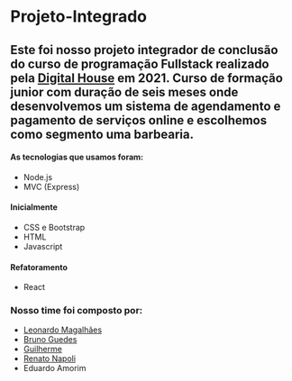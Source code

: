 # Projeto-Integrado

## Este foi nosso projeto integrador de conclusão do curso de programação Fullstack realizado pela [Digital House](https://www.digitalhouse.com/br/) em 2021. Curso de formação junior com duração de seis meses onde desenvolvemos um sistema de agendamento e pagamento de serviços online e escolhemos como segmento uma barbearia. 


#### As tecnologias que usamos foram: 

* Node.js 
* MVC (Express) 

#### Inicialmente 
* CSS e Bootstrap 
* HTML 
* Javascript 

#### Refatoramento

* React


### Nosso time foi composto por: 

* [Leonardo Magalhães](https://github.com/leonardodev-git)
* [Bruno Guedes](https://github.com/bruguedes)
* [Guilherme](www.guitotoli.design)
* [Renato Napoli](https://github.com/Renatonapoli)
* Eduardo Amorim



